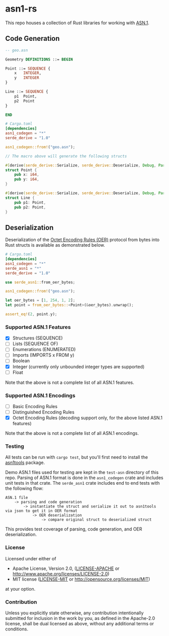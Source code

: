 # asn1-rs

This repo houses a collection of Rust libraries for working with [ASN.1](https://en.wikipedia.org/wiki/Abstract_Syntax_Notation_One).

## Code Generation

```asn1
-- geo.asn

Geometry DEFINITIONS ::= BEGIN

Point ::= SEQUENCE {
	x	INTEGER,
	y	INTEGER
}

Line ::= SEQUENCE {
	p1	Point,
	p2	Point
}

END
```

```toml
# Cargo.toml
[dependencies]
asn1_codegen = "*"
serde_derive = "1.0"
```

```rust
asn1_codegen::from!("geo.asn");

// The macro above will generate the following structs

#[derive(serde_derive::Serialize, serde_derive::Deserialize, Debug, PartialEq)]
struct Point {
	pub x: i64,
	pub y: i64,
}

#[derive(serde_derive::Serialize, serde_derive::Deserialize, Debug, PartialEq)]
struct Line {
	pub p1: Point,
	pub p2: Point,
}
```

## Deserialization

Deserialization of the [Octet Encoding Rules (OER)](https://www.itu.int/rec/T-REC-X.696-201508-I/en) protocol from bytes into Rust structs is available as demonstrated below.


```toml
# Cargo.toml
[dependencies]
asn1_codegen = "*"
serde_asn1 = "*"
serde_derive = "1.0"
```

```rust
use serde_asn1::from_oer_bytes;

asn1_codegen::from!("geo.asn");

let oer_bytes = [1, 254, 1, 2];
let point = from_oer_bytes::<Point>(&oer_bytes).unwrap();

assert_eq!(2, point.y);
```

### Supported ASN.1 Features

- [x] Structures (SEQUENCE)
- [ ] Lists (SEQUENCE OF)
- [ ] Enumerations (ENUMERATED)
- [ ] Imports (IMPORTS x FROM y)
- [ ] Boolean
- [x] Integer (currently only unbounded integer types are supported)
- [ ] Float

Note that the above is not a complete list of all ASN.1 features.

### Supported ASN.1 Encodings

- [ ] Basic Encoding Rules
- [ ] Distinguished Encoding Rules
- [x] Octet Encoding Rules (decoding support only, for the above listed ASN.1 features)

Note that the above is not a complete list of all ASN.1 encodings.

### Testing

All tests can be run with `cargo test`, but you'll first need to install the [asn1tools](https://pypi.org/project/asn1tools/) package.

Demo ASN.1 files used for testing are kept in the `test-asn` directory of this repo. Parsing of ASN.1 format is done in the `asn1_codegen` crate and includes unit tests in that crate. The `serde_asn1` crate includes end to end tests with the following flow:

```
ASN.1 file 
	-> parsing and code generation
		-> instantiate the struct and serialize it out to asn1tools via json to get it in OER format
			-> OER deserialization
				-> compare original struct to deserialized struct
```

This provides test coverage of parsing, code generation, and OER deserialization. 

### License

Licensed under either of

 * Apache License, Version 2.0, ([LICENSE-APACHE](LICENSE-APACHE) or http://www.apache.org/licenses/LICENSE-2.0)
 * MIT license ([LICENSE-MIT](LICENSE-MIT) or http://opensource.org/licenses/MIT)

at your option.

### Contribution

Unless you explicitly state otherwise, any contribution intentionally submitted for inclusion in the work by you, as defined in the Apache-2.0 license, shall be dual licensed as above, without any additional terms or conditions.
